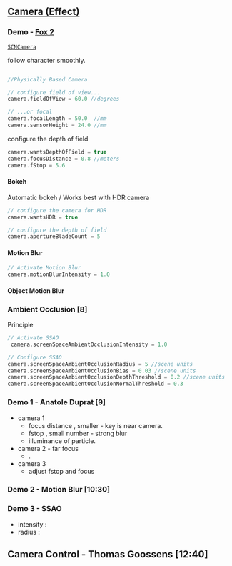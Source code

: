 
## [Camera (Effect)](2017-604-1-camera-enhancements.md)

### Demo - [Fox 2](https://developer.apple.com/sample-code/wwdc/2017/Fox2.zip)

[`SCNCamera`](https://developer.apple.com/documentation/scenekit/scncamera)

follow character smoothly.

```swift

//Physically Based Camera

// configure field of view...
camera.fieldOfView = 60.0 //degrees

// ...or focal
camera.focalLength = 50.0  //mm
camera.sensorHeight = 24.0 //mm

```

configure the depth of field

```swift
camera.wantsDepthOfField = true
camera.focusDistance = 0.8 //meters
camera.fStop = 5.6
```

#### Bokeh

Automatic bokeh / Works best with HDR camera

```swift
// configure the camera for HDR
camera.wantsHDR = true

// configure the depth of field
camera.apertureBladeCount = 5
```

#### Motion Blur
```swift
// Activate Motion Blur
camera.motionBlurIntensity = 1.0
```

#### Object Motion Blur

###  Ambient Occlusion [8]

Principle

```swift
// Activate SSAO
 camera.screenSpaceAmbientOcclusionIntensity = 1.0

// Configure SSAO
camera.screenSpaceAmbientOcclusionRadius = 5 //scene units
camera.screenSpaceAmbientOcclusionBias = 0.03 //scene units
camera.screenSpaceAmbientOcclusionDepthThreshold = 0.2 //scene units
camera.screenSpaceAmbientOcclusionNormalThreshold = 0.3
```

### Demo 1 - Anatole Duprat [9]

* camera 1
  * focus distance , smaller - key is near camera.
  * fstop , small number - strong blur
  * illuminance of particle.
* camera 2 - far focus
  * .
* camera 3
  * adjust fstop and focus

### Demo 2 - Motion Blur [10:30]

### Demo 3 - SSAO  

* intensity :
* radius :


## Camera Control - Thomas Goossens [12:40]

